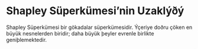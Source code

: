 # Shapley Süperkümesi’nin Uzaklýðý

Shapley Süperkümesi bir gökadalar süperkümesidir. Ýçeriye doðru çöken en büyük
nesnelerden biridir; daha büyük þeyler evrenle birlikte geniþlemektedir.
